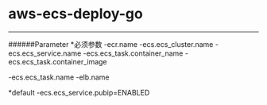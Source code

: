 # aws-ecs-deploy-go
------------------
######Parameter
*必须参数
-ecr.name 
-ecs.ecs_cluster.name
-ecs.ecs_service.name
-ecs.ecs_task.container_name
-ecs.ecs_task.container_image

-ecs.ecs_task.name
-elb.name

*default
-ecs.ecs_service.pubip=ENABLED

